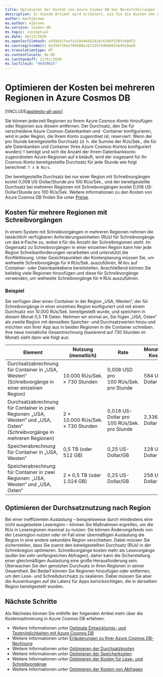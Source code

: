 ```yaml
---
title: Optimieren der Kosten von Azure Cosmos DB bei Bereitstellungen in mehreren Regionen
description: In diesem Artikel wird erläutert, wie Sie die Kosten von Azure Cosmos DB bei Bereitstellungen in mehreren Regionen verwalten.
author: markjbrown
ms.author: mjbrown
ms.service: cosmos-db
ms.topic: conceptual
ms.date: 10/23/2020
ms.openlocfilehash: a559a51feafa310a4645282dc6368f520fc6b972
ms.sourcegitcommit: 6a350f39e2f04500ecb7235f5d88682eb4910ae8
ms.translationtype: HT
ms.contentlocale: de-DE
ms.lasthandoff: 12/01/2020
ms.locfileid: "96459625"
---
```

# <a name="optimize-multi-region-cost-in-azure-cosmos-db"></a>Optimieren der Kosten bei mehreren Regionen in Azure Cosmos DB
[!INCLUDE[appliesto-all-apis](includes/appliesto-all-apis.md)]

Sie können jederzeit Regionen zu Ihrem Azure Cosmos-Konto hinzufügen oder Regionen aus diesem entfernen. Der Durchsatz, den Sie für verschiedene Azure Cosmos-Datenbanken und -Container konfigurieren, wird in jeder Region, die Ihrem Konto zugeordnet ist, reserviert. Wenn der pro Stunde bereitgestellte Durchsatz (d. h. die Summe der RUs/Sek., die für alle Datenbanken und Container Ihres Azure Cosmos-Kontos konfiguriert wurden) `T` beträgt und sich die Anzahl der Ihrem Datenbankkonto zugeordneten Azure-Regionen auf `N` beläuft, wird der insgesamt für Ihr Cosmos-Konto bereitgestellte Durchsatz für jede Stunde wie folgt berechnet: `T x N RU/s`.

Der bereitgestellte Durchsatz bei nur einer Region mit Schreibvorgängen kostet 0,008 US-Dollar/Stunde pro 100 RUs/Sek., und der bereitgestellte Durchsatz bei mehreren Regionen mit Schreibvorgängen kostet 0,016 US-Dollar/Stunde pro 100 RUs/Sek. Weitere Informationen zu den Kosten von Azure Cosmos DB finden Sie unter [Preise](https://azure.microsoft.com/pricing/details/cosmos-db/).

## <a name="costs-for-multiple-write-regions"></a>Kosten für mehrere Regionen mit Schreibvorgängen

In einem System mit Schreibvorgängen in mehreren Regionen nehmen die tatsächlich verfügbaren Anforderungseinheiten (RUs) für Schreibvorgänge um das `N`-Fache zu, wobei `N` für die Anzahl der Schreibregionen steht. Im Gegensatz zu Schreibvorgängen in einer einzelnen Region kann hier jede Region Schreibanforderungen verarbeiten und unterstützt die Konfliktlösung. Unter Gesichtspunkten der Kostenplanung müssen Sie, um weltweite Schreibvorgänge für `M` RUs/Sek. auszuführen, M `RUs` auf Container- oder Datenbankebene bereitstellen. Anschließend können Sie beliebig viele Regionen hinzufügen und diese für Schreibvorgänge verwenden, um weltweite Schreibvorgänge für `M` RUs auszuführen.

### <a name="example"></a>Beispiel

Sie verfügen über einen Container in der Region „USA, Westen“, der für Schreibvorgänge in einer einzelnen Region konfiguriert und mit einem Durchsatz von 10.000 RUs/Sek. bereitgestellt wurde, und speichern in diesem Monat 0,5 TB Daten. Nehmen wir einmal an, Sie fügen „USA, Osten“ als zweite Region mit denselben Speicher- und Durchsatzwerten hinzu und möchten von Ihrer App aus in beiden Regionen in die Container schreiben. Ihre neue monatliche Gesamtrechnung (basierend auf 730 Stunden im Monat) sieht dann wie folgt aus:

|**Element**|**Nutzung (monatlich)**|**Rate**|**Monatliche Kosten**|
|----|----|----|----|
|Durchsatzabrechnung für Container in „USA, Westen“ (Schreibvorgänge in einer einzelnen Region) |10.000 RUs/Sek. × 730 Stunden |0,008 USD pro 100 RUs/Sek. pro Stunde |584 US-Dollar |
|Durchsatzabrechnung für Container in zwei Regionen: „USA, Westen“ und „USA, Osten“ (Schreibvorgänge in mehreren Regionen) |2 × 10.000 RUs/Sek. × 730 Stunden |0,016 US-Dollar pro 100 RUs/Sek. pro Stunde |2\.336 US-Dollar |
|Speicherabrechnung für Container in „USA, Westen“ |0,5 TB (oder 512 GB) |0,25 US-Dollar/GB |128 US-Dollar |
|Speicherabrechnung für Container in zwei Regionen: „USA, Westen“ und „USA, Osten“ |2 × 0,5 TB (oder 1.024 GB) |0,25 US-Dollar/GB |256 US-Dollar |

## <a name="improve-throughput-utilization-on-a-per-region-basis"></a>Optimieren der Durchsatznutzung nach Region

Bei einer ineffizienten Auslastung – beispielsweise durch mindestens eine nicht ausgelastete Leseregion – können Sie Maßnahmen ergreifen, um die RUs in Leseregionen maximal zu nutzen: Sie können Änderungsfeeds von der Leseregion nutzen oder im Fall einer übermäßigen Auslastung die Region in eine andere sekundäre Region verschieben. Dabei müssen Sie sicherstellen, dass Sie zuerst den bereitgestellten Durchsatz (RUs) in der Schreibregion optimieren. Schreibvorgänge kosten mehr als Lesevorgänge (außer bei sehr umfangreichen Abfragen), daher kann die Sicherstellung einer gleichmäßigen Auslastung eine große Herausforderung sein. Überwachen Sie den genutzten Durchsatz in Ihren Regionen in seiner Gesamtheit. Bei Bedarf können Sie Regionen hinzufügen oder entfernen, um den Lese- und Schreibdurchsatz zu skalieren. Dabei müssen Sie aber die Auswirkungen auf die Latenz für Apps berücksichtigen, die in derselben Region bereitgestellt wurden.

## <a name="next-steps"></a>Nächste Schritte

Als Nächstes können Sie mithilfe der folgenden Artikel mehr über die Kostenoptimierung in Azure Cosmos DB erfahren:

* Weitere Informationen unter [Optimale Entwicklungs- und Testmöglichkeiten mit Azure Cosmos DB](optimize-dev-test.md)
* Weitere Informationen unter [Erläuterungen zu Ihrer Azure Cosmos DB-Rechnung](understand-your-bill.md)
* Weitere Informationen unter [Optimieren der Durchsatzkosten](optimize-cost-throughput.md)
* Weitere Informationen unter [Optimieren der Speicherkosten](optimize-cost-storage.md)
* Weitere Informationen unter [Optimieren der Kosten für Lese- und Schreibvorgänge](optimize-cost-reads-writes.md)
* Weitere Informationen unter [Optimieren der Kosten von Abfragen](./optimize-cost-reads-writes.md)
